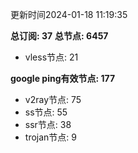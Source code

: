更新时间2024-01-18 11:19:35

**总订阅: 37**
**总节点: 6457**
- vless节点: 21

**google ping有效节点: 177**
- v2ray节点: 75
- ss节点: 55
- ssr节点: 38
- trojan节点: 9
